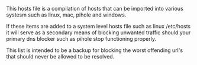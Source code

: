 This hosts file is a compilation of hosts that can be imported into various systesm such as linux, mac, pihole and windows.

If these items are added to a system level hosts file such as linux /etc/hosts it will serve as a secondary means of
blocking unwanted traffic should your primary dns blocker such as pihole stop functioning properly.

This list is intended to be a backup for blocking the worst offending url's that should never be allowed to be resolved.
